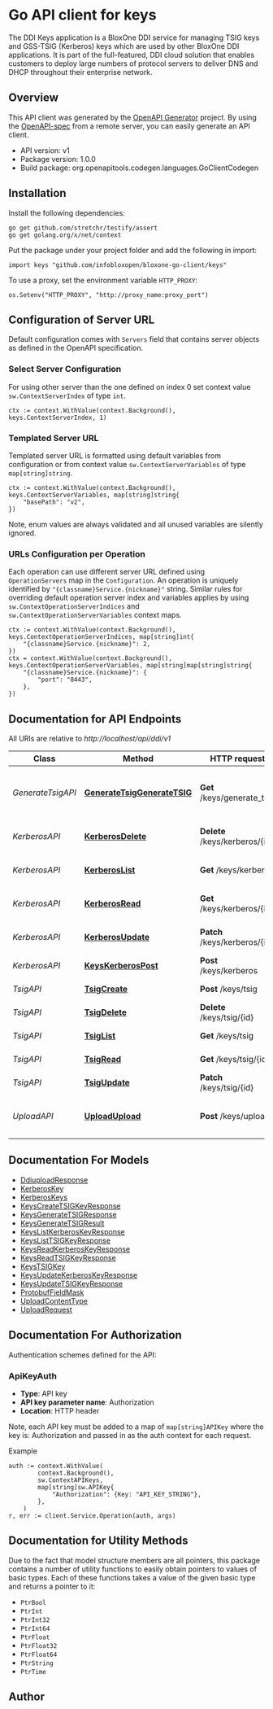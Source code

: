 # Go API client for keys

The DDI Keys application is a BloxOne DDI service for managing TSIG keys and GSS-TSIG (Kerberos) keys which are used by other BloxOne DDI applications. It is part of the full-featured, DDI cloud solution that enables customers to deploy large numbers of protocol servers to deliver DNS and DHCP throughout their enterprise network. 



## Overview
This API client was generated by the [OpenAPI Generator](https://openapi-generator.tech) project.  By using the [OpenAPI-spec](https://www.openapis.org/) from a remote server, you can easily generate an API client.

- API version: v1
- Package version: 1.0.0
- Build package: org.openapitools.codegen.languages.GoClientCodegen

## Installation

Install the following dependencies:

```shell
go get github.com/stretchr/testify/assert
go get golang.org/x/net/context
```

Put the package under your project folder and add the following in import:

```golang
import keys "github.com/infobloxopen/bloxone-go-client/keys"
```

To use a proxy, set the environment variable `HTTP_PROXY`:

```golang
os.Setenv("HTTP_PROXY", "http://proxy_name:proxy_port")
```

## Configuration of Server URL

Default configuration comes with `Servers` field that contains server objects as defined in the OpenAPI specification.

### Select Server Configuration

For using other server than the one defined on index 0 set context value `sw.ContextServerIndex` of type `int`.

```golang
ctx := context.WithValue(context.Background(), keys.ContextServerIndex, 1)
```

### Templated Server URL

Templated server URL is formatted using default variables from configuration or from context value `sw.ContextServerVariables` of type `map[string]string`.

```golang
ctx := context.WithValue(context.Background(), keys.ContextServerVariables, map[string]string{
	"basePath": "v2",
})
```

Note, enum values are always validated and all unused variables are silently ignored.

### URLs Configuration per Operation

Each operation can use different server URL defined using `OperationServers` map in the `Configuration`.
An operation is uniquely identified by `"{classname}Service.{nickname}"` string.
Similar rules for overriding default operation server index and variables applies by using `sw.ContextOperationServerIndices` and `sw.ContextOperationServerVariables` context maps.

```golang
ctx := context.WithValue(context.Background(), keys.ContextOperationServerIndices, map[string]int{
	"{classname}Service.{nickname}": 2,
})
ctx = context.WithValue(context.Background(), keys.ContextOperationServerVariables, map[string]map[string]string{
	"{classname}Service.{nickname}": {
		"port": "8443",
	},
})
```

## Documentation for API Endpoints

All URIs are relative to *http://localhost/api/ddi/v1*

Class | Method | HTTP request | Description
------------ | ------------- | ------------- | -------------
*GenerateTsigAPI* | [**GenerateTsigGenerateTSIG**](docs/GenerateTsigAPI.md#generatetsiggeneratetsig) | **Get** /keys/generate_tsig | Generate TSIG key with a random secret.
*KerberosAPI* | [**KerberosDelete**](docs/KerberosAPI.md#kerberosdelete) | **Delete** /keys/kerberos/{id} | Delete the Kerberos key.
*KerberosAPI* | [**KerberosList**](docs/KerberosAPI.md#kerberoslist) | **Get** /keys/kerberos | Retrieve Kerberos keys.
*KerberosAPI* | [**KerberosRead**](docs/KerberosAPI.md#kerberosread) | **Get** /keys/kerberos/{id} | Retrieve the Kerberos key.
*KerberosAPI* | [**KerberosUpdate**](docs/KerberosAPI.md#kerberosupdate) | **Patch** /keys/kerberos/{id} | Update the Kerberos key.
*KerberosAPI* | [**KeysKerberosPost**](docs/KerberosAPI.md#keyskerberospost) | **Post** /keys/kerberos | 
*TsigAPI* | [**TsigCreate**](docs/TsigAPI.md#tsigcreate) | **Post** /keys/tsig | Create the TSIG key.
*TsigAPI* | [**TsigDelete**](docs/TsigAPI.md#tsigdelete) | **Delete** /keys/tsig/{id} | Delete the TSIG key.
*TsigAPI* | [**TsigList**](docs/TsigAPI.md#tsiglist) | **Get** /keys/tsig | Retrieve TSIG keys.
*TsigAPI* | [**TsigRead**](docs/TsigAPI.md#tsigread) | **Get** /keys/tsig/{id} | Retrieve the TSIG key.
*TsigAPI* | [**TsigUpdate**](docs/TsigAPI.md#tsigupdate) | **Patch** /keys/tsig/{id} | Update the TSIG key.
*UploadAPI* | [**UploadUpload**](docs/UploadAPI.md#uploadupload) | **Post** /keys/upload | Upload content to the keys service.


## Documentation For Models

 - [DdiuploadResponse](docs/DdiuploadResponse.md)
 - [KerberosKey](docs/KerberosKey.md)
 - [KerberosKeys](docs/KerberosKeys.md)
 - [KeysCreateTSIGKeyResponse](docs/KeysCreateTSIGKeyResponse.md)
 - [KeysGenerateTSIGResponse](docs/KeysGenerateTSIGResponse.md)
 - [KeysGenerateTSIGResult](docs/KeysGenerateTSIGResult.md)
 - [KeysListKerberosKeyResponse](docs/KeysListKerberosKeyResponse.md)
 - [KeysListTSIGKeyResponse](docs/KeysListTSIGKeyResponse.md)
 - [KeysReadKerberosKeyResponse](docs/KeysReadKerberosKeyResponse.md)
 - [KeysReadTSIGKeyResponse](docs/KeysReadTSIGKeyResponse.md)
 - [KeysTSIGKey](docs/KeysTSIGKey.md)
 - [KeysUpdateKerberosKeyResponse](docs/KeysUpdateKerberosKeyResponse.md)
 - [KeysUpdateTSIGKeyResponse](docs/KeysUpdateTSIGKeyResponse.md)
 - [ProtobufFieldMask](docs/ProtobufFieldMask.md)
 - [UploadContentType](docs/UploadContentType.md)
 - [UploadRequest](docs/UploadRequest.md)


## Documentation For Authorization


Authentication schemes defined for the API:
### ApiKeyAuth

- **Type**: API key
- **API key parameter name**: Authorization
- **Location**: HTTP header

Note, each API key must be added to a map of `map[string]APIKey` where the key is: Authorization and passed in as the auth context for each request.

Example

```golang
auth := context.WithValue(
		context.Background(),
		sw.ContextAPIKeys,
		map[string]sw.APIKey{
			"Authorization": {Key: "API_KEY_STRING"},
		},
	)
r, err := client.Service.Operation(auth, args)
```


## Documentation for Utility Methods

Due to the fact that model structure members are all pointers, this package contains
a number of utility functions to easily obtain pointers to values of basic types.
Each of these functions takes a value of the given basic type and returns a pointer to it:

* `PtrBool`
* `PtrInt`
* `PtrInt32`
* `PtrInt64`
* `PtrFloat`
* `PtrFloat32`
* `PtrFloat64`
* `PtrString`
* `PtrTime`

## Author



